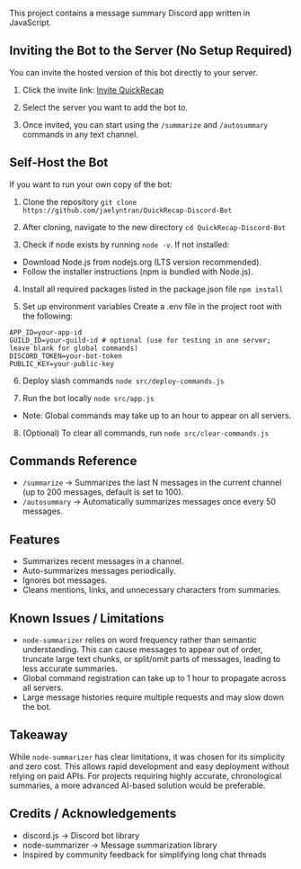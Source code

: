 This project contains a message summary Discord app written in JavaScript.

## Inviting the Bot to the Server (No Setup Required)
You can invite the hosted version of this bot directly to your server.

1. Click the invite link: [Invite QuickRecap](https://discord.com/oauth2/authorize?client_id=1408282486424862822)

2. Select the server you want to add the bot to.
   
3. Once invited, you can start using the `/summarize` and `/autosummary` commands in any text channel.

## Self-Host the Bot 
If you want to run your own copy of the bot:

1. Clone the repository ```git clone https://github.com/jaelyntran/QuickRecap-Discord-Bot```
   
2. After cloning, navigate to the new directory ```cd QuickRecap-Discord-Bot```

3. Check if node exists by running ```node -v```. If not installed:
- Download Node.js from nodejs.org (LTS version recommended).
- Follow the installer instructions (npm is bundled with Node.js).

4. Install all required packages listed in the package.json file ```npm install```
   
5. Set up environment variables
Create a .env file in the project root with the following:
```
APP_ID=your-app-id
GUILD_ID=your-guild-id # optional (use for testing in one server; leave blank for global commands)
DISCORD_TOKEN=your-bot-token
PUBLIC_KEY=your-public-key
```

6. Deploy slash commands ```node src/deploy-commands.js```

7. Run the bot locally ```node src/app.js```
* Note: Global commands may take up to an hour to appear on all servers.

8. (Optional) To clear all commands, run ```node src/clear-commands.js```

## Commands Reference
- `/summarize` → Summarizes the last N messages in the current channel (up to 200 messages, default is set to 100).
- `/autosummary` → Automatically summarizes messages once every 50 messages.

## Features
- Summarizes recent messages in a channel.
- Auto-summarizes messages periodically.
- Ignores bot messages.
- Cleans mentions, links, and unnecessary characters from summaries.

## Known Issues / Limitations
- `node-summarizer` relies on word frequency rather than semantic understanding. This can cause messages to appear out of order, truncate large text chunks, or split/omit parts of messages, leading to less accurate summaries.
- Global command registration can take up to 1 hour to propagate across all servers.
- Large message histories require multiple requests and may slow down the bot.

## Takeaway
While `node-summarizer` has clear limitations, it was chosen for its simplicity and zero cost. This allows rapid development and easy deployment without relying on paid APIs. For projects requiring highly accurate, chronological summaries, a more advanced AI-based solution would be preferable.

## Credits / Acknowledgements
- discord.js → Discord bot library
- node-summarizer → Message summarization library
- Inspired by community feedback for simplifying long chat threads
